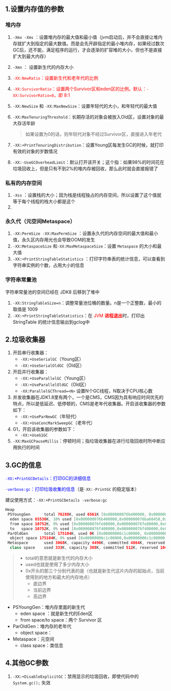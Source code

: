 ## 1.设置内存值的参数

### 堆内存

1. `-Xmx -Xms` ：设置堆内存的最大值和最小值（jvm启动后，并不会直接让堆内存就扩大到指定的最大数值。而是会先开辟指定的最小堆内存，如果经过数次GC后，还不能，满足程序的运行，才会逐渐的扩容堆的大小，但也不是直接扩大到最大内存）

2. `-Xmn` ： 设置新生代的内存大小

3. <font color=red>`-XX:NewRatio`：设置新生代和老年代的比例</font>

4. <font color=red>`-XX:SurvivorRatio`：设置两个Survivor区和eden区的比例。默认：`-XX:SurvivorRatio=8`，即 8:1</font>

5. `-XX:NewSize`  和 `-XX:MaxNewSize`：设置年轻代的大小，和年轻代的最大值

6. `-XX:MaxTenuringThreshold`：长期存活的对象会被放入Old区，设置对象的最大存活年龄

   > 如果设置为0的话，则年轻代对象不经过Survivor区，直接进入年老代

7. `-XX:+PrintTenuringDistribution`：设置Young区每发生GC的时候，就打印有效的对象的岁数情况

8. `-XX:-UseGCOverheadLimit`：默认打开该开关；这个指：如果98%的时间花在垃圾回收上，但是只有不到2%的堆内存被回收，那么此时就会直接报错了





### 私有的内存空间

1. `-Xss` ：设置栈的大小；因为栈是线程独占的内存空间，所以设置了这个值就等于每个线程的栈大小都是这个
2. 



### 永久代（元空间Metaspace）

1. `-XX:PermSize -XX:MaxPermSize` ：设置永久代的内存空间的最大值和最小值，永久区内存用光也会导致OOM的发生
2. `-XX:MetaspaceSize`  和`-XX:MaxMetaspaceSize`：设置 `Metaspace` 的大小和最大值
3. `-XX:+PrintStringTableStatistics` ：打印字符串表的统计信息，可以查看到字符串实例的个数，占用大小的信息



### 字符串常量池

字符串常量池的空间已经在 JDK8 后移到了堆中

1. `-XX:StringTableSize=n`：调整常量池位桶的数量。n是一个正整数，最小的取值是 1009
2. `-XX:+PrintStringTableStatistics`：在 <font color=red>JVM **进程退出**</font>时，打印出 StringTable 的统计信息输出到gclog中







## 2.垃圾收集器

1. 开启串行收集器：
   - `-XX:+UseSerialGC`（Young区）
   - `-XX:+UseSerialOldGC`（Old区）
2. 开启并行收集器：
   - `-XX:+UseParallelGC`（Young区）
   - `-XX:+UseParallelOldGC`（Old区）
   - `-XX:ParallelGCThread=<N>` 设置N个GC线程，N取决于CPU核心数
3. 并发收集器在JDK1.8里有两个，一个是CMS，CMS因为具有响应时间优先的特点，所以是低延迟、低停顿的，CMS是老年代收集器。开启该收集器的参数如下：
   - `-XX:+UseParNewGC`（年轻代）
   - `-XX:+UseConcMarkSweepGC`（老年代）
4. G1，开启该收集器的参数如下：
   - `-XX:+UseG1GC`
5. `-XX:MaxGCPauseMillis`：停顿时间；指垃圾收集器在进行垃圾回收时所中断应用执行的时间





## 3.GC的信息

<font color=blue>`-XX:+PrintGCDetails`：打印GC的详细信息</font>

<font color=blue>`-verbose:gc`：打印垃圾收集的信息</font>（是`-XX:-PrintGC` 的稳定版本）

建议使用方式：`-XX:+PrintGCDetails -verbose:gc `

```java
Heap
 PSYoungGen      total 76288K, used 6561K [0x000000076b400000, 0x0000000770900000, 0x00000007c0000000)
  eden space 65536K, 10% used [0x000000076b400000,0x000000076ba68458,0x000000076f400000)
  from space 10752K, 0% used [0x000000076fe80000,0x000000076fe80000,0x0000000770900000)
  to   space 10752K, 0% used [0x000000076f400000,0x000000076f400000,0x000000076fe80000)
 ParOldGen       total 175104K, used 0K [0x00000006c1c00000, 0x00000006cc700000, 0x000000076b400000)
  object space 175104K, 0% used [0x00000006c1c00000,0x00000006c1c00000,0x00000006cc700000)
 Metaspace       used 3068K, capacity 4496K, committed 4864K, reserved 1056768K
  class space    used 333K, capacity 388K, committed 512K, reserved 1048576K
```

> - total的意思就是新生代的内存大小
> - used也就是使用了多少内存大小
> - 0x开头的那三个分别代表的是（也就是新生代这片内存的起始点，当前使用到的地方和最大的内存地点）
>   - 底边界
>   - 当前边界
>   - 高边界

- PSYoungGen：堆内存里面的新生代
  - eden space ：就是新生代的Eden区
  - from space/to  space：两个 Survivor 区
- ParOldGen：堆内存的老年代
  - object space：
- Metaspace：元空间
  - class space：类信息



## 4.其他GC参数

1. `-XX:+DisableExplicitGC`：禁用显示的垃圾回收，即使代码中的 `System.gc();` 失效